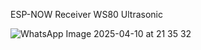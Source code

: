 ESP-NOW Receiver WS80 Ultrasonic


![WhatsApp Image 2025-04-10 at 21 35 32](https://github.com/user-attachments/assets/3fc55336-c56a-4bc6-9a66-4e2d40fdb74b)
